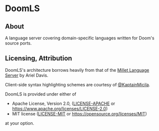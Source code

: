# DoomLS

## About

A language server covering domain-specific languages written for Doom's source ports.

## Licensing, Attribution

DoomLS's architecture borrows heavily from that of the [Millet Language Server](https://github.com/azdavis/millet) by Ariel Davis.

Client-side syntax highlighting schemes are courtesy of [@KaptainMicila](https://github.com/KaptainMicila/ZScript-VSCode).

DoomLS is provided under either of

 * Apache License, Version 2.0, ([LICENSE-APACHE](LICENSE-APACHE) or https://www.apache.org/licenses/LICENSE-2.0)
 * MIT license ([LICENSE-MIT](LICENSE-MIT) or https://opensource.org/licenses/MIT)

at your option.
